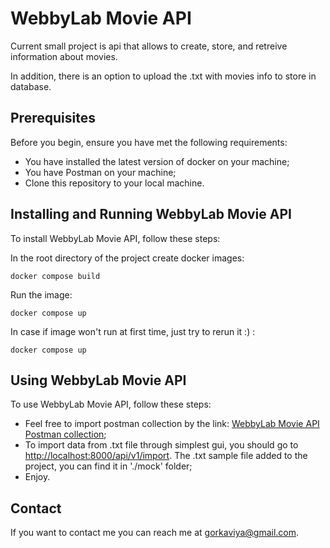 # WebbyLab Movie API

Current small project is api that allows to create, store, and retreive information about movies.

In addition, there is an option to upload the .txt with movies info to store in database.

## Prerequisites

Before you begin, ensure you have met the following requirements:
* You have installed the latest version of docker on your machine;
* You have Postman on your machine;
* Clone this repository to your local machine.

## Installing and Running WebbyLab Movie API

To install WebbyLab Movie API, follow these steps:

In the root directory of the project create docker images:
```
docker compose build
```

Run the image:
```
docker compose up
```

In case if image won't run at first time, just try to rerun it :) :
```
docker compose up
```

## Using WebbyLab Movie API

To use WebbyLab Movie API, follow these steps:

* Feel free to import postman collection by the link: [WebbyLab Movie API Postman collection](https://www.getpostman.com/collections/ff992216bae21b20847e);
* To import data from .txt file through simplest gui, you should go to <http://localhost:8000/api/v1/import>. The .txt sample file added to the project, you can find it in './mock' folder;
* Enjoy.


## Contact

If you want to contact me you can reach me at <gorkaviya@gmail.com>.
